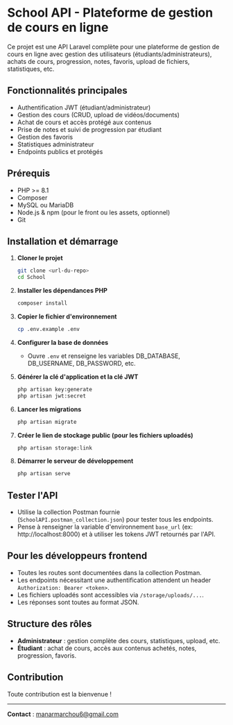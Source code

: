 # School API - Plateforme de gestion de cours en ligne

Ce projet est une API Laravel complète pour une plateforme de gestion de cours en ligne avec gestion des utilisateurs (étudiants/administrateurs), achats de cours, progression, notes, favoris, upload de fichiers, statistiques, etc.

## Fonctionnalités principales
- Authentification JWT (étudiant/administrateur)
- Gestion des cours (CRUD, upload de vidéos/documents)
- Achat de cours et accès protégé aux contenus
- Prise de notes et suivi de progression par étudiant
- Gestion des favoris
- Statistiques administrateur
- Endpoints publics et protégés

## Prérequis
- PHP >= 8.1
- Composer
- MySQL ou MariaDB
- Node.js & npm (pour le front ou les assets, optionnel)
- Git

## Installation et démarrage

1. **Cloner le projet**
   ```bash
   git clone <url-du-repo>
   cd School
   ```

2. **Installer les dépendances PHP**
   ```bash
   composer install
   ```

3. **Copier le fichier d'environnement**
   ```bash
   cp .env.example .env
   ```

4. **Configurer la base de données**
   - Ouvre `.env` et renseigne les variables DB_DATABASE, DB_USERNAME, DB_PASSWORD, etc.

5. **Générer la clé d'application et la clé JWT**
   ```bash
   php artisan key:generate
   php artisan jwt:secret
   ```

6. **Lancer les migrations**
   ```bash
   php artisan migrate
   ```

7. **Créer le lien de stockage public (pour les fichiers uploadés)**
   ```bash
   php artisan storage:link
   ```

8. **Démarrer le serveur de développement**
   ```bash
   php artisan serve
   ```

## Tester l'API
- Utilise la collection Postman fournie (`SchoolAPI.postman_collection.json`) pour tester tous les endpoints.
- Pense à renseigner la variable d'environnement `base_url` (ex: http://localhost:8000) et à utiliser les tokens JWT retournés par l'API.

## Pour les développeurs frontend
- Toutes les routes sont documentées dans la collection Postman.
- Les endpoints nécessitant une authentification attendent un header `Authorization: Bearer <token>`.
- Les fichiers uploadés sont accessibles via `/storage/uploads/...`.
- Les réponses sont toutes au format JSON.

## Structure des rôles
- **Administrateur** : gestion complète des cours, statistiques, upload, etc.
- **Étudiant** : achat de cours, accès aux contenus achetés, notes, progression, favoris.

## Contribution
Toute contribution est la bienvenue !

---

**Contact** : manarmarchou6@gmail.com